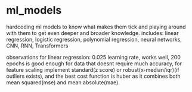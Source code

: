 # ml_models
hardcoding ml models to know what makes them tick and playing around with them to get even deeper and broader knowledge.
includes: linear regression, logistic regression, polynomial regression, neural networks, CNN, RNN, Transformers

observations for linear regression: 0.025 learning rate, works well, 200 epochs is good enough for data that doesnt require much accuracy, for feature scaling implement standard(z score) or robust(x-median/iqr)(if outliers exists), and the best cost function is huber as it combines both mean squared(mse) and mean absolute(mae).
